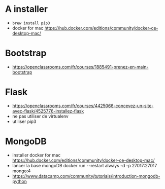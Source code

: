 # A installer
- `brew install pip3`
- docker for mac https://hub.docker.com/editions/community/docker-ce-desktop-mac/

# Bootstrap
- https://openclassrooms.com/fr/courses/1885491-prenez-en-main-bootstrap

# Flask
- https://openclassrooms.com/fr/courses/4425066-concevez-un-site-avec-flask/4525776-installez-flask
- ne pas utiliser de virtualenv
- utiliser pip3

# MongoDB
- installer docker for mac https://hub.docker.com/editions/community/docker-ce-desktop-mac/
- lancer la base mongoDB docker run --restart always -d -p 27017:27017 mongo:4
- https://www.datacamp.com/community/tutorials/introduction-mongodb-python
